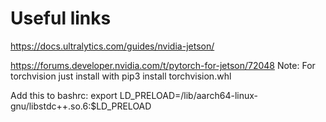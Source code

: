 # Useful links

https://docs.ultralytics.com/guides/nvidia-jetson/

https://forums.developer.nvidia.com/t/pytorch-for-jetson/72048
Note: For torchvision just install with pip3 install torchvision.whl

Add this to bashrc:
export LD_PRELOAD=/lib/aarch64-linux-gnu/libstdc++.so.6:$LD_PRELOAD